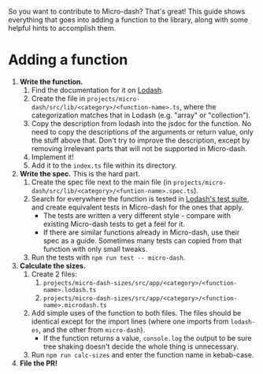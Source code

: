 So you want to contribute to Micro-dash? That's great! This guide shows everything that goes into adding a function to the library, along with some helpful hints to accomplish them.

# Adding a function

1. **Write the function.**
   1. Find the documentation for it on [Lodash](https://lodash.com/docs).
   1. Create the file in `projects/micro-dash/src/lib/<category>/<function-name>.ts`, where the categorization matches that in Lodash (e.g. "array" or "collection").
   1. Copy the description from lodash into the jsdoc for the function. No need to copy the descriptions of the arguments or return value, only the stuff above that. Don't try to improve the description, except by removing irrelevant parts that will not be supported in Micro-dash.
   1. Implement it!
   1. Add it to the `index.ts` file within its directory.
1. **Write the spec.** This is the hard part.
   1. Create the spec file next to the main file (in `projects/micro-dash/src/lib/<category>/<funtion-name>.spec.ts`).
   1. Search for everywhere the function is tested in [Lodash's test suite](https://raw.githubusercontent.com/lodash/lodash/4.17.10/test/test.js), and create equivalent tests in Micro-dash for the ones that apply.
      - The tests are written a very different style - compare with existing Micro-dash tests to get a feel for it.
      - If there are similar functions already in Micro-dash, use their spec as a guide. Sometimes many tests can copied from that function with only small tweaks.
   1. Run the tests with `npm run test -- micro-dash`.
1. **Calculate the sizes.**
   1. Create 2 files:
      1. `projects/micro-dash-sizes/src/app/<category>/<function-name>.lodash.ts`
      1. `projects/micro-dash-sizes/src/app/<category>/<function-name>.microdash.ts`
   1. Add simple uses of the function to both files. The files should be identical except for the import lines (where one imports from `lodash-es`, and the other from `micro-dash`).
      - If the function returns a value, `console.log` the output to be sure tree shaking doesn't decide the whole thing is unnecessary.
   1. Run `npm run calc-sizes` and enter the function name in kebab-case.
1. **File the PR!**
